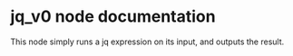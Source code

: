 # jq_v0 node documentation

This node simply runs a jq expression on its input, and outputs the result.
